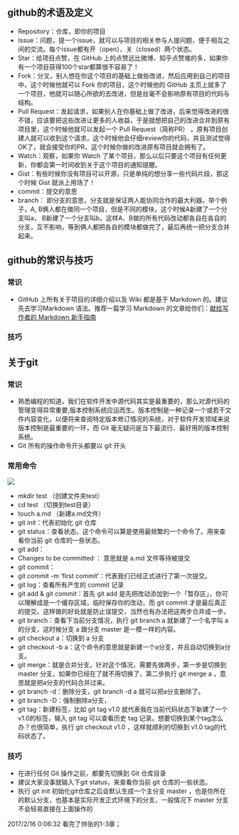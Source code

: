 ## github的术语及定义 ##

- Repository：仓库，即你的项目
- Issue：问题，提一个issue，就可以与项目的相关参与人提问题，便于相互之间的交流。每个issue都有开（open）、关（closed）两个状态。
- Star：给项目点赞，在 GitHub 上的点赞远比微博、知乎点赞难的多，如果你有一个项目获得100个star都算很不容易了！
- Fork：分叉，别人想在你这个项目的基础上做些改进，然后应用到自己的项目中，这个时候他就可以 Fork 你的项目，这个时候他的 GitHub 主页上就多了一个项目，他就可以随心所欲的去改进，但是丝毫不会影响原有项目的代码与结构。
- Pull Request：发起请求，如果别人在你基础上做了改进，后来觉得改进的很不错，应该要把这些改进让更多的人收益，于是就想把自己的改进合并到原有项目里，这个时候他就可以发起一个 Pull Request（简称PR） ，原有项目创建人就可以收到这个请求，这个时候他会仔细review你的代码，并且测试觉得OK了，就会接受你的PR，这个时候你做的改进原有项目就会拥有了。
- Watch：观察，如果你 Watch 了某个项目，那么以后只要这个项目有任何更新，你都会第一时间收到关于这个项目的通知提醒。
- Gist：有些时候你没有项目可以开源，只是单纯的想分享一些代码片段，那这个时候 Gist 就派上用场了！
- commit：提交的意思
- branch： 即分支的意思，分支就是保证两人能协同合作的最大利器。举个例子，A, B俩人都在做同一个项目，但是不同的模块，这个时候A新建了一个分支叫a， B新建了一个分支叫b，这样A、B做的所有代码改动都各自在各自的分支，互不影响，等到俩人都把各自的模块都做完了，最后再统一把分支合并起来。


## github的常识与技巧 ##

### 常识 ###
- GitHub 上所有关于项目的详细介绍以及 Wiki 都是基于 Markdown 的。建议先去学习Markdown 语法。推荐一篇学习 Markdown 的文章给你们：[献给写作者的 Markdown 新手指南](http://www.jianshu.com/p/q81RER)

### 技巧 ###


## 关于git ##

### 常识 ###
- 熟悉编程的知道，我们在软件开发中源代码其实是最重要的，那么对源代码的管理变得异常重要,版本控制系统应运而生。版本控制是一种记录一个或若干文件内容变化，以便将来查阅特定版本修订情况的系统，对于软件开发领域来说版本控制是最重要的一环，而 Git 毫无疑问是当下最流行、最好用的版本控制系统。
- Git 所有的操作命令开头都要以 git 开头

### 常用命令 ###
![](http://stormzhang.com/image/git1.png)

- mkdir test （创建文件夹test）
- cd test （切换到test目录）
- touch a.md （新建a.md文件）
- git init：代表初始化 git 仓库
- git status：查看状态，这个命令可以算是使用最频繁的一个命令了。用来查看你当前 git 仓库的一些状态。
- git add：
-  Changes to be committed ： 意思就是 a.md 文件等待被提交
-  git commit：
-  git commit -m ‘first commit’：代表我们已经正式进行了第一次提交。
-  git log：查看所有产生的 commit 记录
-  git add & git commit：首先 git add 是先把改动添加到一个「暂存区」，你可以理解成是一个缓存区域，临时保存你的改动，而 git commit 才是最后真正的提交。这样做的好处就是防止误提交，当然也有办法把这两步合并成一步。
-  git branch：查看下当前分支情况，执行 git branch a 就新建了一个名字叫 a 的分支，这时候分支 a 跟分支 master 是一模一样的内容。
-  git checkout a：切换到 a 分支
-  git checkout -b a：这个命令的意思就是新建一个a分支，并且自动切换到a分支。
-  git merge：就是合并分支，针对这个情况，需要先做两步，第一步是切换到 master 分支，如果你已经在了就不用切换了，第二步执行 git merge a ，意思就是把a分支的代码合并过来。
-  git branch -d：删除分支，git branch -d a 就可以把a分支删除了。
-  git branch -D：强制删除a分支，
-  git tag：新建标签，比如 git tag v1.0 就代表我在当前代码状态下新建了一个v1.0的标签，输入 git tag 可以查看历史 tag 记录。想要切换到某个tag怎么办？也很简单，执行 git checkout v1.0 ，这样就顺利的切换到 v1.0 tag的代码状态了。

### 技巧 ###
- 在进行任何 Git 操作之前，都要先切换到 Git 仓库目录
- 建议大家没事就输入下git status，来查看你当前 git 仓库的一些状态。
- 执行 git init 初始化git仓库之后会默认生成一个主分支 master ，也是你所在的默认分支，也基本是实际开发正式环境下的分支，一般情况下 master 分支不会轻易直接在上面操作的


2017/2/16 0:06:32 看完了帅张的1-3章；
